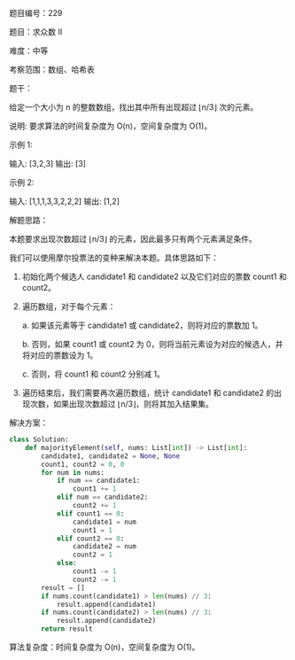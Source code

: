 题目编号：229

题目：求众数 II

难度：中等

考察范围：数组、哈希表

题干：

给定一个大小为 n 的整数数组，找出其中所有出现超过 ⌊n/3⌋ 次的元素。

说明: 要求算法的时间复杂度为 O(n)，空间复杂度为 O(1)。

示例 1:

输入: [3,2,3]
输出: [3]

示例 2:

输入: [1,1,1,3,3,2,2,2]
输出: [1,2]

解题思路：

本题要求出现次数超过 ⌊n/3⌋ 的元素，因此最多只有两个元素满足条件。

我们可以使用摩尔投票法的变种来解决本题。具体思路如下：

1. 初始化两个候选人 candidate1 和 candidate2 以及它们对应的票数 count1 和 count2。

2. 遍历数组，对于每个元素：

   a. 如果该元素等于 candidate1 或 candidate2，则将对应的票数加 1。

   b. 否则，如果 count1 或 count2 为 0，则将当前元素设为对应的候选人，并将对应的票数设为 1。

   c. 否则，将 count1 和 count2 分别减 1。

3. 遍历结束后，我们需要再次遍历数组，统计 candidate1 和 candidate2 的出现次数，如果出现次数超过 ⌊n/3⌋，则将其加入结果集。

解决方案：

```python
class Solution:
    def majorityElement(self, nums: List[int]) -> List[int]:
        candidate1, candidate2 = None, None
        count1, count2 = 0, 0
        for num in nums:
            if num == candidate1:
                count1 += 1
            elif num == candidate2:
                count2 += 1
            elif count1 == 0:
                candidate1 = num
                count1 = 1
            elif count2 == 0:
                candidate2 = num
                count2 = 1
            else:
                count1 -= 1
                count2 -= 1
        result = []
        if nums.count(candidate1) > len(nums) // 3:
            result.append(candidate1)
        if nums.count(candidate2) > len(nums) // 3:
            result.append(candidate2)
        return result
```

算法复杂度：时间复杂度为 O(n)，空间复杂度为 O(1)。